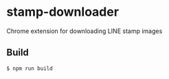 # stamp-downloader

Chrome extension for downloading LINE stamp images

## Build

```sh
$ npm run build
```

